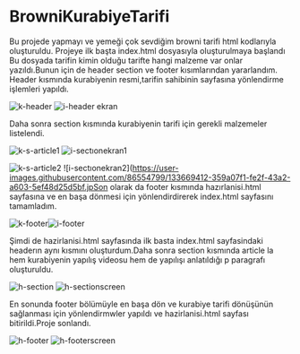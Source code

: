 # BrowniKurabiyeTarifi
Bu projede yapmayı ve yemeği çok sevdiğim browni tarifi html kodlarıyla oluşturuldu.
Projeye ilk başta index.html dosyasıyla oluşturulmaya başlandı
Bu dosyada tarifin kimin olduğu tarifte hangi malzeme var onlar yazıldı.Bunun için de header section ve footer kısımlarından yararlandım.
Header kısmında kurabiyenin resmi,tarifin sahibinin sayfasına yönlendirme işlemleri yapıldı.

![k-header](https://user-images.githubusercontent.com/86554799/133667678-b1d8bf9f-577a-4f49-8140-2a717422b882.jpg)
![i-header ekran](https://user-images.githubusercontent.com/86554799/133667908-2a02d3f0-409c-43d5-a2ea-9fd0c2c4b8c0.jpg)

Daha sonra section kısmında kurabiyenin tarifi için gerekli malzemeler listelendi.

![k-s-article1](https://user-images.githubusercontent.com/86554799/133668267-39af3785-fa9c-4c8f-ab33-4e8ee3c8390b.jpg)
![i-sectıonekran1](https://user-images.githubusercontent.com/86554799/133668674-29d0a4c8-21ac-47e6-a4e9-bec438621851.jpg)

![k-s-article2](https://user-images.githubusercontent.com/86554799/133669395-19b065bf-629b-426f-8a33-235406131c52.jpg)
![i-sectıonekran2](https://user-images.githubusercontent.com/86554799/133669412-359a07f1-fe2f-43a2-a603-5ef48d25d5bf.jpSon olarak da footer kısmında hazırlanisi.html sayfasına ve en başa dönmesi için yönlendirdirerek index.html sayfasını tamamladım.

![k-footer](https://user-images.githubusercontent.com/86554799/133670558-2cd5653a-6130-4e02-a748-24d0f3bc8de2.jpg)![i-footer](https://user-images.githubusercontent.com/86554799/133670616-b6a04f1d-56aa-4e66-b009-5e26bc4b64cf.jpg)

Şimdi de hazirlanisi.html sayfasında ilk basta index.html sayfasindaki headerın aynı kısmını oluşturdum.Daha sonra section kısmında article la hem kurabiyenin yapılış videosu hem de yapılışı anlatıldığı p paragrafı oluşturuldu.

![h-section](https://user-images.githubusercontent.com/86554799/133671990-74968498-cf57-4697-9819-69e4d68381bc.jpg)
![h-sectionscreen](https://user-images.githubusercontent.com/86554799/133672017-4dd2354d-2eec-4f79-9b83-be96f858216a.jpg)

En sonunda footer bölümüyle en başa dön ve kurabiye tarifi dönüşünün sağlanması için yönlendirmwler yapıldı ve hazirlanisi.html sayfası bitirildi.Proje sonlandı.


![h-footer](https://user-images.githubusercontent.com/86554799/133672642-30acff91-e9d5-40fe-a7d6-4f52d3c0d3aa.jpg)
![h-footerscreen](https://user-images.githubusercontent.com/86554799/133672648-f6d6c067-ed4d-4870-af7b-7fd720474b62.jpg)
